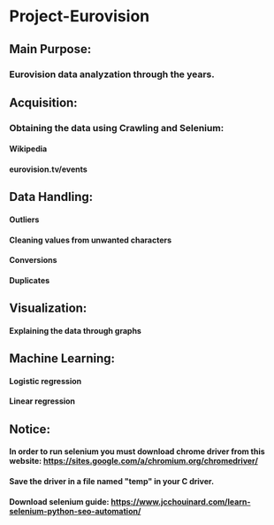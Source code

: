 # Project-Eurovision
## Main Purpose:
### Eurovision data analyzation through the years. 
## Acquisition:
### Obtaining the data using Crawling and Selenium:
#### Wikipedia
#### eurovision.tv/events
## Data Handling:
#### Outliers
#### Cleaning values from unwanted characters
#### Conversions
#### Duplicates
## Visualization:
#### Explaining the data through graphs
## Machine Learning:
#### Logistic regression
#### Linear regression
## Notice:
#### In order to run selenium you must download chrome driver from this website: https://sites.google.com/a/chromium.org/chromedriver/
#### Save the driver in a file named "temp" in your C driver.
#### Download selenium guide: https://www.jcchouinard.com/learn-selenium-python-seo-automation/
